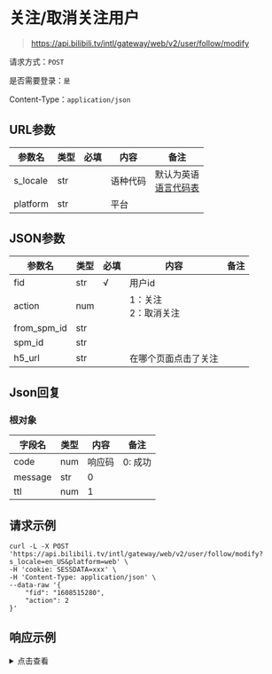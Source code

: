 # 关注/取消关注用户

> https://api.bilibili.tv/intl/gateway/web/v2/user/follow/modify

请求方式：`POST`

是否需要登录：`是`

Content-Type：`application/json`

## URL参数

| 参数名      | 类型  | 必填  | 内容   | 备注                                |
|----------|-----|-----|------|-----------------------------------|
| s_locale | str |     | 语种代码 | 默认为英语<br/>[语言代码表](../language.md) |
| platform | str |     | 平台   |                                   |

## JSON参数

| 参数名         | 类型  | 必填  | 内容              | 备注  |
|-------------|-----|-----|-----------------|-----|
| fid         | str | √   | 用户id            |     |
| action      | num |     | 1：关注<br/>2：取消关注 |     |
| from_spm_id | str |     |                 |     |
| spm_id      | str |     |                 |     |
| h5_url      | str |     | 在哪个页面点击了关注      |     |

## Json回复

### 根对象

| 字段名     | 类型  | 内容  | 备注    |
|---------|-----|-----|-------|
| code    | num | 响应码 | 0: 成功 |
| message | str | 0   |       |
| ttl     | num | 1   |       |

## 请求示例

```shell
curl -L -X POST 'https://api.bilibili.tv/intl/gateway/web/v2/user/follow/modify?s_locale=en_US&platform=web' \
-H 'cookie: SESSDATA=xxx' \
-H 'Content-Type: application/json' \
--data-raw '{
    "fid": "1608515280",
    "action": 2
}'
```

## 响应示例

<details>
<summary>点击查看</summary>

```json
{
    "code": 0,
    "message": "0",
    "ttl": 1
}
```
</details>